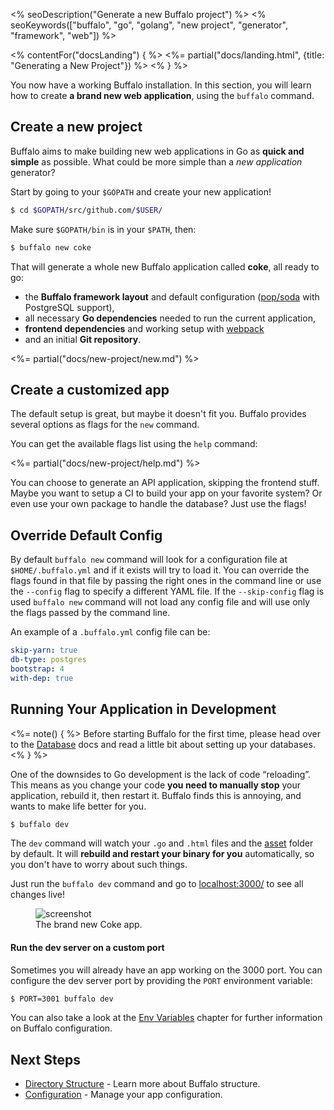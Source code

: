 <% seoDescription("Generate a new Buffalo project") %>
<% seoKeywords(["buffalo", "go", "golang", "new project", "generator", "framework", "web"]) %>

<% contentFor("docsLanding") { %>
  <%= partial("docs/landing.html", {title: "Generating a New Project"}) %>
<% } %>

You now have a working Buffalo installation. In this section, you will learn how to create **a brand new web application**, using the `buffalo` command. 

## Create a new project

Buffalo aims to make building new web applications in Go as **quick and simple** as possible. What could be more simple than a *new application* generator?

Start by going to your `$GOPATH` and create your new application!

```bash
$ cd $GOPATH/src/github.com/$USER/
```

Make sure `$GOPATH/bin` is in your `$PATH`, then:

```bash
$ buffalo new coke
```

That will generate a whole new Buffalo application called **coke**, all ready to go:
* the **Buffalo framework layout** and default configuration ([pop/soda](https://github.com/gobuffalo/pop) with PostgreSQL support),
* all necessary **Go dependencies** needed to run the current application,
* **frontend dependencies** and working setup with [webpack](https://webpack.js.org/)
* and an initial **Git repository**.

<%= partial("docs/new-project/new.md") %>

## Create a customized app

The default setup is great, but maybe it doesn't fit you. Buffalo provides several options as flags for the `new` command.

You can get the available flags list using the `help` command: 

<%= partial("docs/new-project/help.md") %>

You can choose to generate an API application, skipping the frontend stuff. Maybe you want to setup a CI to build your app on your favorite system? Or even use your own package to handle the database? Just use the flags!

## Override Default Config

By default `buffalo new` command will look for a configuration file at `$HOME/.buffalo.yml` and if it exists will try to load it. You can override the flags found in that file by passing the right ones in the command line or use the `--config` flag to specify a different YAML file. If the `--skip-config` flag is used `buffalo new` command will not load any config file and will use only the flags passed by the command line.

An example of a `.buffalo.yml` config file can be:

```yaml
skip-yarn: true
db-type: postgres
bootstrap: 4
with-dep: true
```

## Running Your Application in Development

<%= note() { %>
Before starting Buffalo for the first time, please head over to the [Database](/docs/db) docs and read a little bit about setting up your databases.
<% } %>

One of the downsides to Go development is the lack of code “reloading”. This means as you change your code **you need to manually stop** your application, rebuild it, then restart it. Buffalo finds this is annoying, and wants to make life better for you.

```bash
$ buffalo dev
```

The `dev` command will watch your `.go` and `.html` files and the [asset](/docs/assets) folder by default. It will **rebuild and restart your binary for you** automatically, so you don't have to worry about such things.

Just run the `buffalo dev` command and go to [localhost:3000/](http://localhost:3000/) to see all changes live!

<figure>
  <img src="/assets/images/new-coke.png" title="screenshot">
  <figcaption>The brand new Coke app.</figcaption>
</figure>

#### Run the dev server on a custom port

Sometimes you will already have an app working on the 3000 port. You can configure the dev server port by providing the `PORT` environment variable:

```bash
$ PORT=3001 buffalo dev
```

You can also take a look at the [Env Variables](/en/docs/config-vars) chapter for further information on Buffalo configuration.

## Next Steps

* [Directory Structure](/en/docs/directory-structure) - Learn more about Buffalo structure.
* [Configuration](/en/docs/config-vars) - Manage your app configuration.